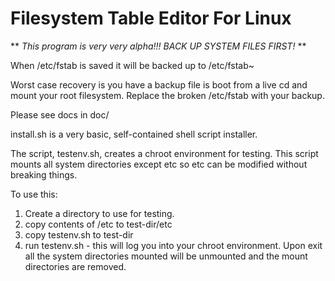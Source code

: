 # Filesystem Table Editor For Linux

** *This program is very very alpha!!! BACK UP SYSTEM FILES FIRST!* **


When /etc/fstab is saved it will be backed up to /etc/fstab~ 

Worst case recovery is you have a backup file is boot from a live cd and mount your root filesystem. Replace the broken /etc/fstab with your backup. 

Please see docs in doc/

install.sh is a very basic, self-contained shell script installer.

The script, testenv.sh, creates a chroot environment for testing. This script mounts all system directories except etc so etc can be modified without breaking things.

To use this: 

1. Create a directory to use for testing. 
2. copy contents of /etc to test-dir/etc
3. copy testenv.sh to test-dir
4. run testenv.sh - this will log you into your chroot environment. Upon exit all the system directories mounted will be unmounted and the mount directories are removed.



